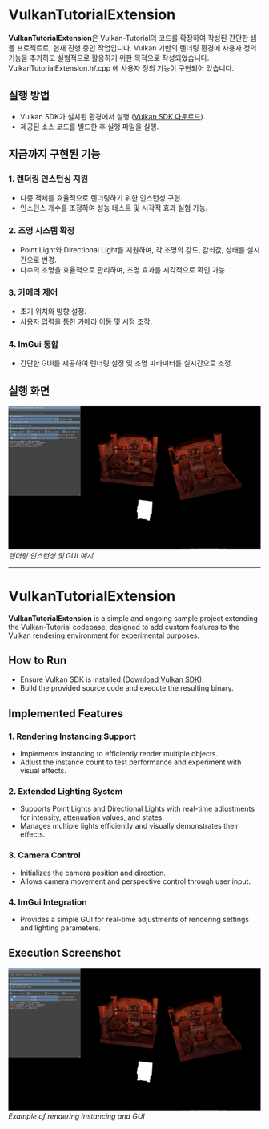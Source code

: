 # VulkanTutorialExtension

**VulkanTutorialExtension**은 Vulkan-Tutorial의 코드를 확장하여 작성된 간단한 샘플 프로젝트로, 현재 진행 중인 작업입니다. Vulkan 기반의 렌더링 환경에 사용자 정의 기능을 추가하고 실험적으로 활용하기 위한 목적으로 작성되었습니다. VulkanTutorialExtension.h/.cpp 에 사용자 정의 기능이 구현되어 있습니다.

## 실행 방법

- Vulkan SDK가 설치된 환경에서 실행 ([Vulkan SDK 다운로드](https://vulkan.lunarg.com/sdk/home)).
- 제공된 소스 코드를 빌드한 후 실행 파일을 실행.

## 지금까지 구현된 기능

### 1. **렌더링 인스턴싱 지원**

- 다중 객체를 효율적으로 렌더링하기 위한 인스턴싱 구현.
- 인스턴스 개수를 조정하여 성능 테스트 및 시각적 효과 실험 가능.

### 2. **조명 시스템 확장**

- Point Light와 Directional Light를 지원하며, 각 조명의 강도, 감쇠값, 상태를 실시간으로 변경.
- 다수의 조명을 효율적으로 관리하며, 조명 효과를 시각적으로 확인 가능.

### 3. **카메라 제어**

- 초기 위치와 방향 설정.
- 사용자 입력을 통한 카메라 이동 및 시점 조작.

### 4. **ImGui 통합**

- 간단한 GUI를 제공하여 렌더링 설정 및 조명 파라미터를 실시간으로 조정.

## 실행 화면
![Sample Rendering](Images/VulkanTutorialExtension_ver0.1.png)
*렌더링 인스턴싱 및 GUI 예시*

---

# VulkanTutorialExtension

**VulkanTutorialExtension** is a simple and ongoing sample project extending the Vulkan-Tutorial codebase, designed to add custom features to the Vulkan rendering environment for experimental purposes.

## How to Run

- Ensure Vulkan SDK is installed ([Download Vulkan SDK](https://vulkan.lunarg.com/sdk/home)).
- Build the provided source code and execute the resulting binary.

## Implemented Features

### 1. **Rendering Instancing Support**

- Implements instancing to efficiently render multiple objects.
- Adjust the instance count to test performance and experiment with visual effects.

### 2. **Extended Lighting System**

- Supports Point Lights and Directional Lights with real-time adjustments for intensity, attenuation values, and states.
- Manages multiple lights efficiently and visually demonstrates their effects.

### 3. **Camera Control**

- Initializes the camera position and direction.
- Allows camera movement and perspective control through user input.

### 4. **ImGui Integration**

- Provides a simple GUI for real-time adjustments of rendering settings and lighting parameters.

## Execution Screenshot
![Sample Rendering](Images/VulkanTutorialExtension_ver0.1.png)
*Example of rendering instancing and GUI*

